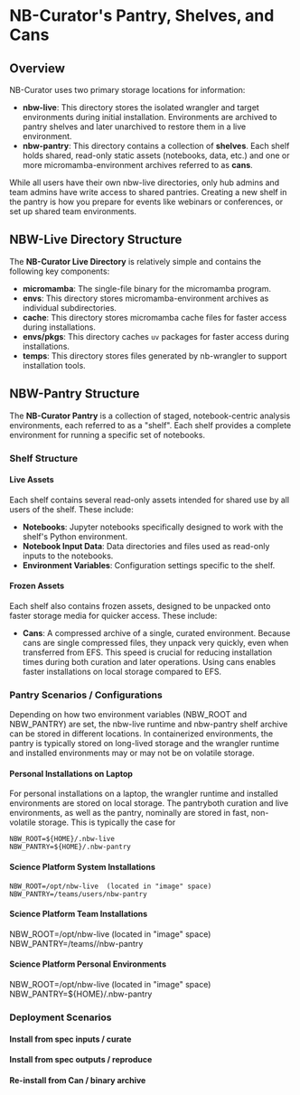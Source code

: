 # NB-Curator's Pantry, Shelves, and Cans

## Overview

NB-Curator uses two primary storage locations for information:

- **nbw-live**:  This directory stores the isolated wrangler and target environments during initial installation.  Environments are archived to pantry shelves and later unarchived to restore them in a live environment.
- **nbw-pantry**: This directory contains a collection of **shelves**. Each shelf holds shared, read-only static assets (notebooks, data, etc.) and one or more micromamba-environment archives referred to as **cans**.

While all users have their own nbw-live directories, only hub admins and team admins have write access to shared pantries. Creating a new shelf in the pantry is how you prepare for events like webinars or conferences, or set up shared team environments.

## NBW-Live Directory Structure

The **NB-Curator Live Directory** is relatively simple and contains the following key components:

- **micromamba**: The single-file binary for the micromamba program.
- **envs**:  This directory stores micromamba-environment archives as individual subdirectories.
- **cache**:  This directory stores micromamba cache files for faster access during installations.
- **envs/pkgs**: This directory caches `uv` packages for faster access during installations.
- **temps**: This directory stores files generated by nb-wrangler to support installation tools.

## NBW-Pantry Structure

The **NB-Curator Pantry** is a collection of staged, notebook-centric analysis environments, each referred to as a "shelf".  Each shelf provides a complete environment for running a specific set of notebooks.

### Shelf Structure

#### Live Assets

Each shelf contains several read-only assets intended for shared use by all users of the shelf. These include:

- **Notebooks**: Jupyter notebooks specifically designed to work with the shelf's Python environment.
- **Notebook Input Data**: Data directories and files used as read-only inputs to the notebooks.
- **Environment Variables**: Configuration settings specific to the shelf.

#### Frozen Assets

Each shelf also contains frozen assets, designed to be unpacked onto faster storage media for quicker access. These include:

- **Cans**: A compressed archive of a single, curated environment.  Because cans are single compressed files, they unpack very quickly, even when transferred from EFS.  This speed is crucial for reducing installation times during both curation and later operations. Using cans enables faster installations on local storage compared to EFS.

### Pantry Scenarios / Configurations

Depending on how two environment variables (NBW_ROOT and NBW_PANTRY) are set, the nbw-live runtime and nbw-pantry
shelf archive can be stored in different locations. In containerized environments, the pantry
is typically stored on long-lived storage and the wrangler runtime and installed environments may
or may not be on volatile storage.

#### Personal Installations on Laptop

For personal installations on a laptop, the wrangler runtime and installed environments are stored on local storage. 
The pantryboth curation and live environments,  as well as the pantry, nominally are stored in fast,
non-volatile storage. This is typically the case for

```/bin/bash
NBW_ROOT=${HOME}/.nbw-live
NBW_PANTRY=${HOME}/.nbw-pantry
```

#### Science Platform System Installations

```/bin/bash
NBW_ROOT=/opt/nbw-live  (located in "image" space)
NBW_PANTRY=/teams/users/nbw-pantry
```

#### Science Platform Team Installations

NBW_ROOT=/opt/nbw-live  (located in "image" space)
NBW_PANTRY=/teams/<your-team>/nbw-pantry

#### Science Platform Personal Environments

NBW_ROOT=/opt/nbw-live  (located in "image" space)
NBW_PANTRY=${HOME}/.nbw-pantry


### Deployment Scenarios

#### Install from spec inputs / curate

#### Install from spec outputs / reproduce

#### Re-install from Can / binary archive